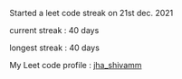 Started a leet code streak on 21st dec. 2021

current streak : 40 days

longest streak : 40 days

My Leet code profile : [jha_shivamm](https://leetcode.com/jha_shivamm/)


